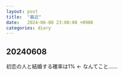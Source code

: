 ```yaml
---
layout: post
title:  "最近"
date:   2024-06-08 23:00:00 +0900
categories: diary
---
```


## 20240608

<!-- ある調査によると，初恋の人と結婚したのは1000人中わずか10人だったそうです．
 -->
初恋の人と結婚する確率は1% ← なんてこと......

